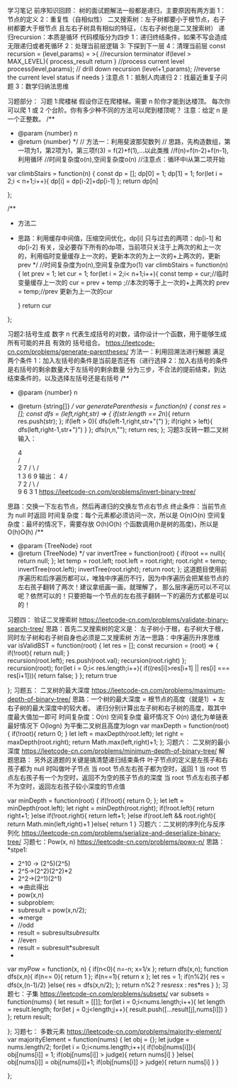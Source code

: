 学习笔记
前序知识回顾：
树的面试题解法一般都是递归，主要原因有两方面
1：节点的定义
2：重复性（自相似性）
二叉搜索树：左子树都要小于根节点，右子树都要大于根节点
且左右子树具有相似的特征，（左右子树也是二叉搜索树）
递归recursion：本质是循环
代码模版分为四步
1：递归终结条件，如果不写会造成无限递归或者死循环
2：处理当前层逻辑 
3: 下探到下一层
4：清理当前层
const recursion = (level,params) = >{
//recursion terminator
if(level > MAX_LEVEL){
process_result
return 
}
//process current level
process(level,params);
// drill down
recursion (level+1,params);
//reverse the current level status if needs
}
注意点
1：抵制人肉递归
2：找最近重复子问题
3：数学归纳法思维

习题部分：
习题 1:爬楼梯
假设你正在爬楼梯。需要 n 阶你才能到达楼顶。
每次你可以爬 1 或 2 个台阶。你有多少种不同的方法可以爬到楼顶呢？
注意：给定 n 是一个正整数。
/**
 * @param {number} n
 * @return {number}
 */
// 方法一：利用斐波那契数列
// 思路，先构造数组，第一项为1，第2项为1，第三项f(3) = f(2)+f(1),...以此类推
//f(n)=f(n-2)+f(n-1),利用循环
//时间复杂度o(n),空间复杂度o(n)
//注意点：循环中i从第二项开始

var climbStairs = function(n) {
   const dp = [];
   dp[0] = 1;
   dp[1] = 1;
   for(let i = 2;i < n+1;i++){
       dp[i] = dp[i-2]+dp[i-1]
   };
   return dp[n]

};

/**
 * 方法二
 * 思路：利用缓存中间值，压缩空间优化，dp[i] 只与过去的两项：dp[i-1] 和 dp[i-2] 有关，没必要存下所有的dp项，当前项只关注于上两次的和上一次的，利用临时变量缓存上一次的，更新本次的为上一次的+上两次的，更新prev
 */
//时间复杂度为o(n),空间复杂度为o(1)
var climbStairs = function(n) {
   let prev = 1;
   let cur = 1;
   for(let i = 2;i< n+1;i++){
       const temp = cur;//临时变量缓存上一次的
       cur = prev + temp ;//本次的等于上一次的+上两次的
       prev = temp;//prev 更新为上一次的cur

   }
   return cur

};

 习题2:括号生成
数字 n 代表生成括号的对数，请你设计一个函数，用于能够生成所有可能的并且 有效的 括号组合。 
https://leetcode-cn.com/problems/generate-parentheses/
方法一：利用回溯法进行解题
满足两个条件
1：加入左括号的条件是当前是否还有（进行选择
2：加入右括号的条件是右括号的剩余数量大于左括号的剩余数量
分为三步，不合法的提前结束，到达结束条件的，以及选择左括号还是右括号
/**
 * @param {number} n
 * @return {string[]}
 */
var generateParenthesis = function(n) {
   const res = [];
   const dfs = (left,right,str) => {
        if(str.length == 2*n){
            return res.push(str);
        };
        if(left > 0){
            dfs(left-1,right,str+"(")
        };
        if(right > left){
            dfs(left,right-1,str+")")
        }
   };
   dfs(n,n,"");
   return res;
};
习题3:反转一颗二叉树
输入：

     4                  
   /   \
  2     7
 / \   / \
1   3 6   9
输出：
     4
   /   \
  7     2
 / \   / \
9   6 3   1
https://leetcode-cn.com/problems/invert-binary-tree/

思路：交换一下左右节点，然后再递归的交换左节点右节点
终止条件：当前节点为 null 时返回
 时间复杂度：每个元素都必须访问一次，所以是 O(n)O(n)
空间复杂度：最坏的情况下，需要存放 O(h)O(h) 个函数调用(h是树的高度)，所以是 O(h)O(h)
/**
 * @param {TreeNode} root
 * @return {TreeNode}
 */
var invertTree = function(root) {
   if(root == null){
       return null;
   };
   let temp = root.left;
   root.left = root.right;
   root.right = temp;
   invertTree(root.left);
   invertTree(root.right);
   return root;
};
这道题目使用前序遍历和后序遍历都可以，唯独中序遍历不行，因为中序遍历会把某些节点的左右孩子翻转了两次！建议拿纸画一画，就理解了，
那么层序遍历可以不可以呢？依然可以的！只要把每一个节点的左右孩子翻转一下的遍历方式都是可以的！

习题四：
 验证二叉搜索树
https://leetcode-cn.com/problems/validate-binary-search-tree/
思路：首先二叉搜索树的定义是：
左子树小于根，右子树大于根，同时左子树和右子树自身也必须是二叉搜索树
方法一思路：中序遍历升序思维
var isValidBST = function(root) {
   let res = [];
   const recursion = (root) => {
      if(!root){
          return null;
      }                   
      recursion(root.left);
      res.push(root.val);
      recursion(root.right)
   };
   recursion(root);
   for(let i = 0;i< res.length;i++){
       if((res[i]>res[i+1] || res[i] === res[i+1])){
           return false;
       }
   };
   return true
   
};
习题五：
二叉树的最大深度
https://leetcode-cn.com/problems/maximum-depth-of-binary-tree/
思路：一个树的最大深度 = 根节点的高度（就是1）+ 左右子树的最大深度中的较大者。
递归分别计算出左子树和右子树的高度，取其中度最大值加一即可
时间复杂度：O(n)
空间复杂度
最坏情况下 O(n) 退化为单链表
最好情况下 O(logn) 为平衡二叉树且高度为logn
var maxDepth = function(root) {
    if(!root){
        return 0;
    }
   let left = maxDepth(root.left);
   let right = maxDepth(root.right);
   return Math.max(left,right)+1;
};
习题六：
二叉树的最小深度
https://leetcode-cn.com/problems/minimum-depth-of-binary-tree/
解题思路：
另外这道题的关键是搞清楚递归结束条件
叶子节点的定义是左孩子和右孩子都为 null 时叫做叶子节点
当 root 节点左右孩子都为空时，返回 1
当 root 节点左右孩子有一个为空时，返回不为空的孩子节点的深度
当 root 节点左右孩子都不为空时，返回左右孩子较小深度的节点值

var minDepth = function(root) {
   if(!root){
       return 0;
   };
   let left = minDepth(root.left);
   let right = minDepth(root.right);
   if(!root.left){
       return right+1;
   }else if(!root.right){
       return left+1;
   }else if(root.left && root.right){
     return Math.min(left,right)+1
   }else{
       return 1
   }
习题六：二叉树的序列化与反序列化
https://leetcode-cn.com/problems/serialize-and-deserialize-binary-tree/
习题七：Pow(x, n)
https://leetcode-cn.com/problems/powx-n/
思路：
*stpe1:
 * 2^10 -> (2^5)(2^5) 
 * 2^5->(2^2)(2^2)*2
 * 2^2->(2^1)(2^1)
 * =>由此得出
 * pow(x,n)
 * subproblem:
 * subresult = pow(x,n/2);
 * =>merge
 * //odd
 * result = subresult*subresult*x
 * //even
 * result = subresult*subresult
 * 

var myPow = function(x, n) {
   if(n<0){
       n=-n;
       x=1/x
   };
   return dfs(x,n);
   function dfs(x,n){
       if(n== 0){
           return 1
       };
       if(n==1){
           return x
       };
       let res = 1;
       if(n%2){
           res = dfs(x,(n-1)/2)
       }else{
           res = dfs(x,n/2);
       };
       return n%2 ? res*res*x : res*res
   }
};
习题七：子集
https://leetcode-cn.com/problems/subsets/
var subsets = function(nums) {
  let result = [[]];
  for(let i = 0;i<nums.length;i++){
      let length = result.length;
      for(let j = 0;j<length;j++){
          result.push([...result[j],nums[i]])
      }
  };
  return result;
  
};
习题七：
多数元素
https://leetcode-cn.com/problems/majority-element/
var majorityElement = function(nums) {
   let obj = {};
   let judge = nums.length/2;
   for(let i = 0;i<nums.length;i++){
       if(!obj[nums[i]]){
          obj[nums[i]] = 1;
          if(obj[nums[i]] > judge){
               return nums[i]
           }
       }else{
           obj[nums[i]] = obj[nums[i]]+1;
           if(obj[nums[i]] > judge){
               return nums[i]
           }
       }
       
   };